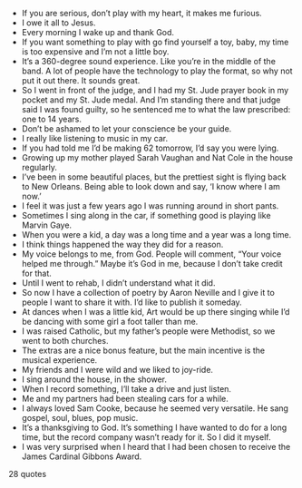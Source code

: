  - If you are serious, don’t play with my heart, it makes me furious.
 - I owe it all to Jesus.
 - Every morning I wake up and thank God.
 - If you want something to play with go find yourself a toy, baby, my time is too expensive and I’m not a little boy.
 - It’s a 360-degree sound experience. Like you’re in the middle of the band. A lot of people have the technology to play the format, so why not put it out there. It sounds great.
 - So I went in front of the judge, and I had my St. Jude prayer book in my pocket and my St. Jude medal. And I’m standing there and that judge said I was found guilty, so he sentenced me to what the law prescribed: one to 14 years.
 - Don’t be ashamed to let your conscience be your guide.
 - I really like listening to music in my car.
 - If you had told me I’d be making 62 tomorrow, I’d say you were lying.
 - Growing up my mother played Sarah Vaughan and Nat Cole in the house regularly.
 - I’ve been in some beautiful places, but the prettiest sight is flying back to New Orleans. Being able to look down and say, ‘I know where I am now.’
 - I feel it was just a few years ago I was running around in short pants.
 - Sometimes I sing along in the car, if something good is playing like Marvin Gaye.
 - When you were a kid, a day was a long time and a year was a long time.
 - I think things happened the way they did for a reason.
 - My voice belongs to me, from God. People will comment, “Your voice helped me through.” Maybe it’s God in me, because I don’t take credit for that.
 - Until I went to rehab, I didn’t understand what it did.
 - So now I have a collection of poetry by Aaron Neville and I give it to people I want to share it with. I’d like to publish it someday.
 - At dances when I was a little kid, Art would be up there singing while I’d be dancing with some girl a foot taller than me.
 - I was raised Catholic, but my father’s people were Methodist, so we went to both churches.
 - The extras are a nice bonus feature, but the main incentive is the musical experience.
 - My friends and I were wild and we liked to joy-ride.
 - I sing around the house, in the shower.
 - When I record something, I’ll take a drive and just listen.
 - Me and my partners had been stealing cars for a while.
 - I always loved Sam Cooke, because he seemed very versatile. He sang gospel, soul, blues, pop music.
 - It’s a thanksgiving to God. It’s something I have wanted to do for a long time, but the record company wasn’t ready for it. So I did it myself.
 - I was very surprised when I heard that I had been chosen to receive the James Cardinal Gibbons Award.

28 quotes